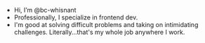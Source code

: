 - Hi, I’m @bc-whisnant
- Professionally, I specialize in frontend dev.
- I'm good at solving difficult problems and taking on intimidating challenges. Literally...that's my whole job anywhere I work.

<!---
bc-whisnant/bc-whisnant is a ✨ special ✨ repository because its `README.md` (this file) appears on your GitHub profile.
You can click the Preview link to take a look at your changes.
--->
